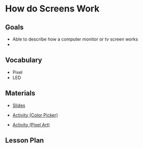 # How do Screens Work 

## Goals

* Able to describe how a computer monitor or tv screen works
* 

## Vocabulary

* Pixel
* LED

## Materials

* [Slides](https://docs.google.com/presentation/d/1FCPXMXyZnza92QqCJiFt5yoCRVt4O2tj6EYrdDWimJo/edit#slide=id.g1689fbecb02_1_40)

* [Activity (Color Picker)](https://www.google.com/search?q=color+picker)

* [Activity (Pixel Art)](https://www.piskelapp.com/p/create/sprite)

## Lesson Plan

###
